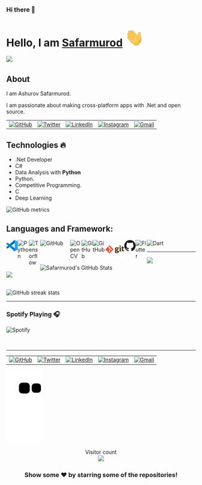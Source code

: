 ### Hi there 👋

<!--
**Safarmurod7/Safarmurod7** is a ✨ _special_ ✨ repository because its `README.md` (this file) appears on your GitHub profile.

Here are some ideas to get you started:

- 🔭 I’m currently working on ...
- 🌱 I’m currently learning ...
- 👯 I’m looking to collaborate on ...
- 🤔 I’m looking for help with ...
- 💬 Ask me about ...
- 📫 How to reach me: ...
- 😄 Pronouns: ...
- ⚡ Fun fact: ...
-->
# Hello, I am <a href="https://www.linkedin.com/in/ashwanisng">Safarmurod</a> <img src="https://raw.githubusercontent.com/ABSphreak/ABSphreak/master/gifs/Hi.gif" width="50px">

![](https://activity-graph.herokuapp.com/graph?username=ashwanisng&theme=react-dark&hide_border=true&area=true)

## About

I am Ashurov Safarmurod. 

I am passionate about making cross-platform apps with .Net and open source. 
<table>
  <tr>
      <td><a href="https://github.com/Safarmurod7"><img src="https://img.shields.io/github/followers/ashwanisng.svg?label=GitHub&style=social" alt="GitHub"></a></td>
    <td><a href="https://twitter.com/Safarmurod_7"><img src="https://img.shields.io/twitter/follow/ashwanisng?label=Twitter&style=social" alt="Twitter"></a></td>
    <td><a href="https://www.linkedin.com/in/safarmurod-ashurov-589794264/"><img src="https://img.shields.io/badge/LinkedIn--_.svg?style=social&logo=linkedin" alt="LinkedIn"></a></td>
    <td><a href="https://www.instagram.com/in/Safarmurod_7"><img src="https://img.shields.io/badge/Instagram--_.svg?style=social&logo=instagram" alt="Instagram"></a></td>
    <td><a href="sm.ashurov5@gmail.com"><img src="https://img.shields.io/badge/Gmail--_.svg?style=social&logo=gmail" alt="Gmail"></a></td>
  </tr>
</table>





## Technologies :fire:
- .Net Developer
- C#
- Data Analysis with **Python**
- Python.
- Competitive Programming.
- C
- Deep Learning


![GitHub metrics](https://metrics.lecoq.io/Safarmurod7)  <br>


## Languages and Framework:

<img align="left" alt="Visual Studio Code" width="30px" src="https://raw.githubusercontent.com/github/explore/80688e429a7d4ef2fca1e82350fe8e3517d3494d/topics/visual-studio-code/visual-studio-code.png" />
<img align="left" alt="Python" width="30px" src="https://upload.wikimedia.org/wikipedia/commons/thumb/0/0a/Python.svg/240px-Python.svg.png" />
<img align="left" alt="Tensorflow" width="30px" src="https://upload.wikimedia.org/wikipedia/commons/thumb/2/2d/Tensorflow_logo.svg/800px-Tensorflow_logo.svg.png"/>
<img align="left" alt="GitHub" width="80px" src="https://keras.io/img/logo.png" />
<img align="left" alt="OpenCV" width="30px" src="https://upload.wikimedia.org/wikipedia/commons/thumb/3/32/OpenCV_Logo_with_text_svg_version.svg/730px-OpenCV_Logo_with_text_svg_version.svg.png" />
<img align="left" alt="GitHub" width="30px" src="https://numpy.org/images/logos/numpy.svg" />
<img align="left" alt="GitHub" width="34px" src="https://jupyter.org/assets/main-logo.svg" />
<img align="left" alt="Git" width="50px" src="https://raw.githubusercontent.com/github/explore/80688e429a7d4ef2fca1e82350fe8e3517d3494d/topics/git/git.png" />
<img align="left" alt="GitHub" width="30px" src="https://raw.githubusercontent.com/github/explore/78df643247d429f6cc873026c0622819ad797942/topics/github/github.png" />
<img align="left" alt="Flutter" width="30px" src="https://img.icons8.com/color/48/000000/flutter.png"/>
<img align="left" alt="Dart" width="80px" src="https://upload.wikimedia.org/wikipedia/commons/f/fe/Dart_programming_language_logo.svg"/>
<br>


-----------------------------------------------------------------------




<img src="https://github-readme-stats.anuraghazra1.vercel.app/api/top-langs/?username=ashwanisng&layout=compact&theme=light"/>
<br/>

<img src="https://github-readme-stats.vercel.app/api?username=ashwanisng&&count_private=true&show_icons=true&theme=light&line_height=27&v=5" alt="Safarmurod's GitHub Stats" />


<br>
 <a href="">
  <!-- Change the `github-readme-stats.anuraghazra1.vercel.app` to `github-readme-stats.vercel.app`  -->
  <img align="center" src="https://github-readme-stats.vercel.app/api/pin/?username=ashwanisng&repo=Covid-19-Data-Analysis&theme=light" />
 </a>
<br/>   





<br/>


![GitHub streak stats](https://github-readme-streak-stats.herokuapp.com/?user=Safarmurod7)

  
  <hr>
  
### Spotify Playing 🎧

![Spotify](https://novatorem.vercel.app/api/spotify)

<br/>
 
 <hr>





<table>
  <tr>
      <td><a href="https://github.com/ashwanisng"><img src="https://img.shields.io/github/followers/ashwanisng.svg?label=GitHub&style=social" alt="GitHub"></a></td>
      <td><a href="https://twitter.com/ashwanisng"><img src="https://img.shields.io/twitter/follow/ashwanisng?label=Twitter&style=social" alt="Twitter"></a></td>
      <td><a href="https://www.linkedin.com/in/ashwanisng"><img src="https://img.shields.io/badge/LinkedIn--_.svg?style=social&logo=linkedin" alt="LinkedIn"></a></td>
      <td><a href="https://www.instagram.com/in/ashwanisng"><img src="https://img.shields.io/badge/Instagram--_.svg?style=social&logo=instagram" alt="Instagram"></a></td>
      <td><a href="mailto:ashwanicena5@gmail.com"><img src="https://img.shields.io/badge/Gmail--_.svg?style=social&logo=gmail" alt="Gmail"></a></td>
  </tr>
</table>

  
  
  ![snake svg](https://github.com/adityamangal1/adityamangal1/blob/output/github-contribution-grid-snake.svg)

  

<p align="center"> 
  Visitor count<br>
  <img src="https://profile-counter.glitch.me/ashwanisng/count.svg" />
</p>

<!--   ![snake svg](https://github.com/ashwanisng/ashwanisng/blob/output/github-contribution-grid-snake.svg) -->


<div align="center">

### Show some ❤️ by starring some of the repositories!

</div>

